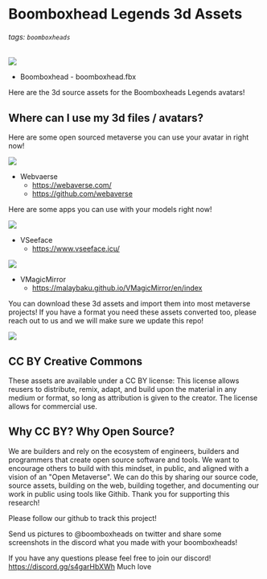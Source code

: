 # Boomboxhead Legends 3d Assets

###### tags: `boomboxheads`

![](https://i.imgur.com/6KWfEjw.png)


- Boomboxhead - boomboxhead.fbx


Here are the 3d source assets for the Boomboxheads Legends avatars!




## Where can I use my 3d files / avatars?
Here are some open sourced metaverse you can use your avatar in right now!

![](https://i.imgur.com/n2Tm6ag.png)

- Webvaerse 
    - https://webaverse.com/
    - https://github.com/webaverse

Here are some apps you can use with your models right now!

![](https://i.imgur.com/6Ai2a9C.png)

- VSeeface
    - https://www.vseeface.icu/


![](https://i.imgur.com/BCVAGLG.png)

- VMagicMirror
    - https://malaybaku.github.io/VMagicMirror/en/index


You can download these 3d assets and import them into most metaverse projects! If you have a format you need these assets converted too, please reach out to us and we will make sure we update this repo!

![](https://i.imgur.com/03pcsbe.png)

## CC BY Creative Commons
These assets are available under a CC BY license: This license allows reusers to distribute, remix, adapt, and build upon the material in any medium or format, so long as attribution is given to the creator. The license allows for commercial use.

## Why CC BY? Why Open Source?
We are builders and rely on the ecosystem of engineers, builders and programmers that create open source software and tools. We want to encourage others to build with this mindset, in public, and aligned with a vision of an "Open Metaverse". We can do this by sharing our source code, source assets, building on the web, building together, and documenting our work in public using tools like Githib.  Thank you for supporting this research! 

Please follow our github to track this project!


Send us pictures to @boomboxheads on twitter and share some screenshots in the discord what you made with your boomboxheads!

If you have any questions please feel free to join our discord! https://discord.gg/s4garHbXWh 
Much love 



